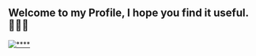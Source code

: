 ## Welcome to my Profile, I hope you find it useful.  👋🔭🌱
[![****](https://github-readme-stats.vercel.app/api/top-langs/?username=dogude&layout=compact)](https://github.com/anuraghazra/github-readme-stats)

